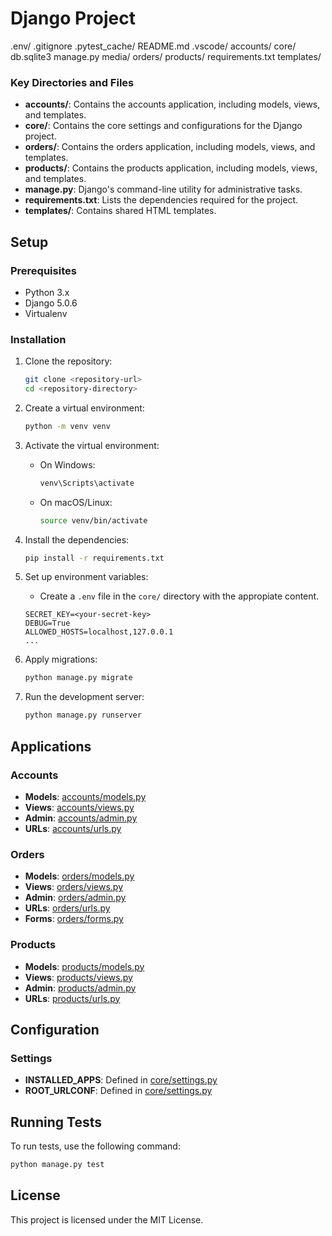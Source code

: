 # Django Project

.env/
.gitignore
.pytest_cache/
README.md
.vscode/
accounts/
core/
db.sqlite3
manage.py
media/
orders/
products/
requirements.txt
templates/


### Key Directories and Files

- **accounts/**: Contains the accounts application, including models, views, and templates.
- **core/**: Contains the core settings and configurations for the Django project.
- **orders/**: Contains the orders application, including models, views, and templates.
- **products/**: Contains the products application, including models, views, and templates.
- **manage.py**: Django's command-line utility for administrative tasks.
- **requirements.txt**: Lists the dependencies required for the project.
- **templates/**: Contains shared HTML templates.

## Setup

### Prerequisites

- Python 3.x
- Django 5.0.6
- Virtualenv

### Installation

1. Clone the repository:
    ```sh
    git clone <repository-url>
    cd <repository-directory>
    ```

2. Create a virtual environment:
    ```sh
    python -m venv venv
    ```

3. Activate the virtual environment:
    - On Windows:
        ```sh
        venv\Scripts\activate
        ```
    - On macOS/Linux:
        ```sh
        source venv/bin/activate
        ```

4. Install the dependencies:
    ```sh
    pip install -r requirements.txt
    ```

5. Set up environment variables:
    - Create a `.env` file in the `core/` directory with the appropiate content.
    ```
    SECRET_KEY=<your-secret-key>
    DEBUG=True
    ALLOWED_HOSTS=localhost,127.0.0.1
    ...
    ```

6. Apply migrations:
    ```sh
    python manage.py migrate
    ```

7. Run the development server:
    ```sh
    python manage.py runserver
    ```

## Applications

### Accounts

- **Models**: [accounts/models.py](accounts/models.py)
- **Views**: [accounts/views.py](accounts/views.py)
- **Admin**: [accounts/admin.py](accounts/admin.py)
- **URLs**: [accounts/urls.py](accounts/urls.py)

### Orders

- **Models**: [orders/models.py](orders/models.py)
- **Views**: [orders/views.py](orders/views.py)
- **Admin**: [orders/admin.py](orders/admin.py)
- **URLs**: [orders/urls.py](orders/urls.py)
- **Forms**: [orders/forms.py](orders/forms.py)

### Products

- **Models**: [products/models.py](products/models.py)
- **Views**: [products/views.py](products/views.py)
- **Admin**: [products/admin.py](products/admin.py)
- **URLs**: [products/urls.py](products/urls.py)

## Configuration

### Settings

- **INSTALLED_APPS**: Defined in [core/settings.py](core/settings.py)
- **ROOT_URLCONF**: Defined in [core/settings.py](core/settings.py)

## Running Tests

To run tests, use the following command:
```sh
python manage.py test
```

## License

This project is licensed under the MIT License.